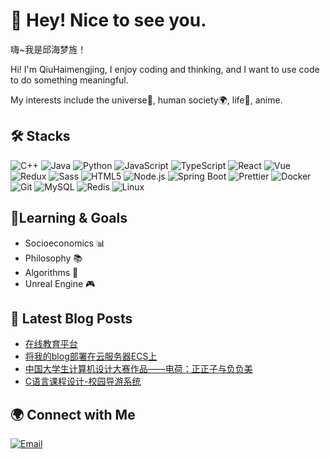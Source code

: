 # 👋 Hey! Nice to see you.
嗨~我是邱海梦旌！

Hi! I'm QiuHaimengjing, I enjoy coding and thinking, and I want to use code to do something meaningful.

My interests include the universe🌌, human society🌍, life🌱, anime.

## 🛠️ Stacks

![C++](https://img.shields.io/badge/-C++-00599C?style=flat-square&logo=c%2B%2B&logoColor=white)
![Java](https://img.shields.io/badge/-Java-007396?style=flat-square&logo=java&logoColor=white)
![Python](https://img.shields.io/badge/-Python-3776AB?style=flat-square&logo=python&logoColor=white)
![JavaScript](https://img.shields.io/badge/-JavaScript-F7DF1E?style=flat-square&logo=javascript&logoColor=black)
![TypeScript](https://img.shields.io/badge/-TypeScript-3178C6?style=flat-square&logo=typescript&logoColor=white)
![React](https://img.shields.io/badge/-React-45b8d8?style=flat-square&logo=react&logoColor=white)
![Vue](https://img.shields.io/badge/-Vue-4FC08D?style=flat-square&logo=vue.js&logoColor=white)
![Redux](https://img.shields.io/badge/-Redux-764ABC?style=flat-square&logo=redux&logoColor=white)
![Sass](https://img.shields.io/badge/-Sass-CC6699?style=flat-square&logo=sass&logoColor=white)
![HTML5](https://img.shields.io/badge/-HTML5-E34F26?style=flat-square&logo=html5&logoColor=white)
![Node.js](https://img.shields.io/badge/-Node.js-339933?style=flat-square&logo=node.js&logoColor=white)
![Spring Boot](https://img.shields.io/badge/-Spring%20Boot-6DB33F?style=flat-square&logo=spring-boot&logoColor=white)
![Prettier](https://img.shields.io/badge/-Prettier-8B5CF6?style=flat-square&logo=prettier&logoColor=white)
![Docker](https://img.shields.io/badge/-Docker-2496ED?style=flat-square&logo=docker&logoColor=white)
![Git](https://img.shields.io/badge/-Git-F05032?style=flat-square&logo=git&logoColor=white)
![MySQL](https://img.shields.io/badge/-MySQL-4479A1?style=flat-square&logo=mysql&logoColor=white)
![Redis](https://img.shields.io/badge/-Redis-D92C2F?style=flat-square&logo=redis&logoColor=white)
![Linux](https://img.shields.io/badge/-Linux-FCC624?style=flat-square&logo=linux&logoColor=black)

## 🌱Learning & Goals

- Socioeconomics 📊  
- Philosophy 📚  
- Algorithms 🧠  
- Unreal Engine 🎮

## 📕 Latest Blog Posts

<!-- BLOG-POST-LIST:START -->
- [在线教育平台](http://example.com/2024/05/27/OnlineEducation/)
- [将我的blog部署在云服务器ECS上](http://example.com/2023/04/15/DeployBlog/)
- [中国大学生计算机设计大赛作品——电荷：正正子与负负美](http://example.com/2023/03/18/ElectricCharge-zhengfumei/)
- [C语言课程设计-校园导游系统](http://example.com/2023/01/16/CampusGuideSystem/)
<!-- BLOG-POST-LIST:END -->

## 🌍 Connect with Me
[![Email](https://img.shields.io/badge/Email-qqdas522%40gmail.com-blue?style=flat-square&logo=gmail&logoColor=white)](mailto:qqdas522@gmail.com)

